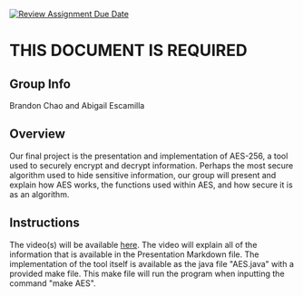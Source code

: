 [![Review Assignment Due Date](https://classroom.github.com/assets/deadline-readme-button-24ddc0f5d75046c5622901739e7c5dd533143b0c8e959d652212380cedb1ea36.svg)](https://classroom.github.com/a/ecp4su41)
# THIS DOCUMENT IS REQUIRED
## Group Info

Brandon Chao and Abigail Escamilla

## Overview

Our final project is the presentation and implementation of AES-256, a tool used to securely encrypt and decrypt information. Perhaps the most secure algorithm used to hide sensitive information, our group will present and explain how AES works, the functions used within AES, and how secure it is as an algorithm. 

## Instructions

The video(s) will be available [here](https://drive.google.com/file/d/1RDACNe1QCrerhUBK7kidZzs5lbjNunVR/view?usp=sharing). The video will explain all of the information that is available in the Presentation Markdown file. The implementation of the tool itself is available as the java file "AES.java" with a provided make file. This make file will run the program when inputting the command "make AES".
